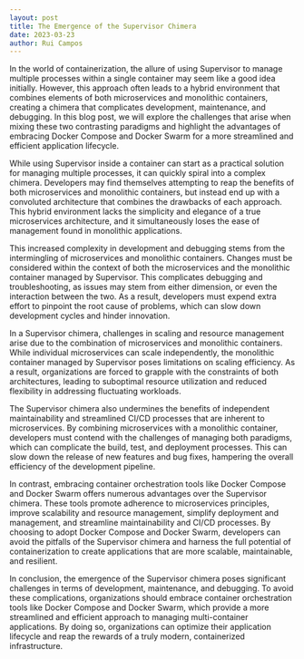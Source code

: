 ```yaml
---
layout: post
title: The Emergence of the Supervisor Chimera
date: 2023-03-23
author: Rui Campos
---
```




In the world of containerization, the allure of using Supervisor to manage multiple processes within a single container may seem like a good idea initially. However, this approach often leads to a hybrid environment that combines elements of both microservices and monolithic containers, creating a chimera that complicates development, maintenance, and debugging. In this blog post, we will explore the challenges that arise when mixing these two contrasting paradigms and highlight the advantages of embracing Docker Compose and Docker Swarm for a more streamlined and efficient application lifecycle.

While using Supervisor inside a container can start as a practical solution for managing multiple processes, it can quickly spiral into a complex chimera. Developers may find themselves attempting to reap the benefits of both microservices and monolithic containers, but instead end up with a convoluted architecture that combines the drawbacks of each approach. This hybrid environment lacks the simplicity and elegance of a true microservices architecture, and it simultaneously loses the ease of management found in monolithic applications.

This increased complexity in development and debugging stems from the intermingling of microservices and monolithic containers. Changes must be considered within the context of both the microservices and the monolithic container managed by Supervisor. This complicates debugging and troubleshooting, as issues may stem from either dimension, or even the interaction between the two. As a result, developers must expend extra effort to pinpoint the root cause of problems, which can slow down development cycles and hinder innovation.

In a Supervisor chimera, challenges in scaling and resource management arise due to the combination of microservices and monolithic containers. While individual microservices can scale independently, the monolithic container managed by Supervisor poses limitations on scaling efficiency. As a result, organizations are forced to grapple with the constraints of both architectures, leading to suboptimal resource utilization and reduced flexibility in addressing fluctuating workloads.

The Supervisor chimera also undermines the benefits of independent maintainability and streamlined CI/CD processes that are inherent to microservices. By combining microservices with a monolithic container, developers must contend with the challenges of managing both paradigms, which can complicate the build, test, and deployment processes. This can slow down the release of new features and bug fixes, hampering the overall efficiency of the development pipeline.

In contrast, embracing container orchestration tools like Docker Compose and Docker Swarm offers numerous advantages over the Supervisor chimera. These tools promote adherence to microservices principles, improve scalability and resource management, simplify deployment and management, and streamline maintainability and CI/CD processes. By choosing to adopt Docker Compose and Docker Swarm, developers can avoid the pitfalls of the Supervisor chimera and harness the full potential of containerization to create applications that are more scalable, maintainable, and resilient.

In conclusion, the emergence of the Supervisor chimera poses significant challenges in terms of development, maintenance, and debugging. To avoid these complications, organizations should embrace container orchestration tools like Docker Compose and Docker Swarm, which provide a more streamlined and efficient approach to managing multi-container applications. By doing so, organizations can optimize their application lifecycle and reap the rewards of a truly modern, containerized infrastructure.




